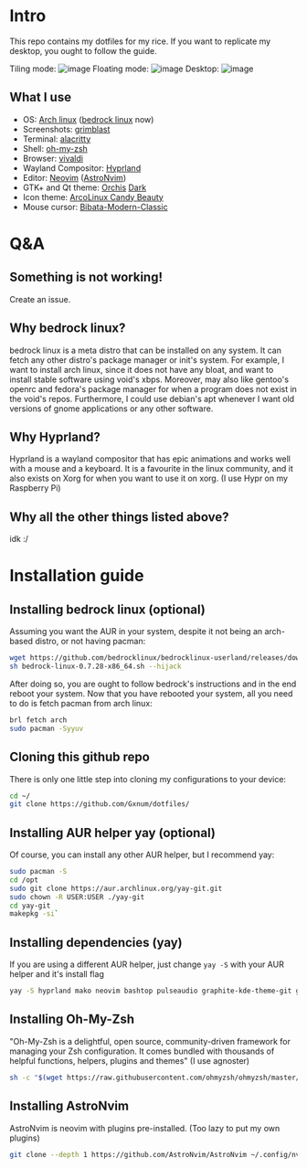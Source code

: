 # Intro
This repo contains my dotfiles for my rice. If you want to replicate my desktop, you ought to follow the guide.

Tiling mode:
![image](https://github.com/Gxnum/dotfiles/assets/65645307/8d90edcb-27a6-42b6-892b-6cd2c69e96b4)
Floating mode:
![image](https://github.com/Gxnum/dotfiles/assets/65645307/267408ba-3389-4372-aea7-d51b9a151c5c)
Desktop:
![image](https://github.com/Gxnum/dotfiles/assets/65645307/e39d3d98-9d28-4486-b31e-f46834e200ac)

## What I use
- OS: [Arch linux](https://archlinux.org) ([bedrock linux](https://bedrocklinux.org/) now)
- Screenshots: [grimblast](https://github.com/hyprwm/contrib#grimblast)
- Terminal: [alacritty](https://alacritty.org/)
- Shell: [oh-my-zsh](https://ohmyz.sh/)
- Browser: [vivaldi](https://vivaldi.com)
- Wayland Compositor: [Hyprland](https://hyprland.org/)
- Editor: [Neovim](https://neovim.io/) ([AstroNvim](https://astronvim.com/))
- GTK+ and Qt theme: [Orchis](https://github.com/vinceliuice/Orchis-theme) [Dark](https://github.com/vinceliuice/Orchis-kde)
- Icon theme: [ArcoLinux Candy Beauty](https://github.com/arcolinux/arcolinux-candy-beauty)
- Mouse cursor: [Bibata-Modern-Classic](https://www.gnome-look.org/p/1914825/)

# Q&A
## Something is not working!
Create an issue.

## Why bedrock linux?
bedrock linux is a meta distro that can be installed on any system. It can fetch any other distro's package manager or init's system. For example, I want to install arch linux, since it does not have any bloat, and want to install stable software using void's xbps. Moreover, may also like gentoo's openrc and fedora's package manager for when a program does not exist in the void's repos. Furthermore, I could use debian's apt whenever I want old versions of gnome applications or any other software.

## Why Hyprland?
Hyprland is a wayland compositor that has epic animations and works well with a mouse and a keyboard. It is a favourite in the linux community, and it also exists on Xorg for when you want to use it on xorg. (I use Hypr on my Raspberry Pi)

## Why all the other things listed above?
idk :/

# Installation guide
## Installing bedrock linux (optional)
Assuming you want the AUR in your system, despite it not being an arch-based distro, or not having pacman:
```bash
wget https://github.com/bedrocklinux/bedrocklinux-userland/releases/download/0.7.28/bedrock-linux-0.7.28-x86_64.sh
sh bedrock-linux-0.7.28-x86_64.sh --hijack
```
After doing so, you are ought to follow bedrock's instructions and in the end reboot your system.
Now that you have rebooted your system, all you need to do is fetch pacman from arch linux:
```bash
brl fetch arch
sudo pacman -Syyuv
```
## Cloning this github repo
There is only one little step into cloning my configurations to your device:
```bash
cd ~/
git clone https://github.com/Gxnum/dotfiles/

```
## Installing AUR helper yay (optional)
Of course, you can install any other AUR helper, but I recommend yay:
```bash
sudo pacman -S
cd /opt
sudo git clone https://aur.archlinux.org/yay-git.git
sudo chown -R USER:USER ./yay-git
cd yay-git
makepkg -si`
```
## Installing dependencies (yay)
If you are using a different AUR helper, just change `yay -S` with your AUR helper and it's install flag
```bash
yay -S hyprland mako neovim bashtop pulseaudio graphite-kde-theme-git graphite-gtk-theme arcolinux-candy-beauty-git bibata-cursor-theme-bin tff-jetbrains-mono-nerd neofetch waybar pavucontrol fzf mpv libqalculate microsoft-edge-stable-bin alacritty grimblast-git grim swaybg swayidle ly zsh dolphin pamixer ttf-ms-fonts ttf-apple-fonts kvantum lxappearance
```
## Installing Oh-My-Zsh
"Oh-My-Zsh is a delightful, open source, community-driven framework for managing your Zsh configuration. It comes bundled with thousands of helpful functions, helpers, plugins and themes" (I use agnoster)
```bash
sh -c "$(wget https://raw.githubusercontent.com/ohmyzsh/ohmyzsh/master/tools/install.sh -O -)"
```
## Installing AstroNvim
AstroNvim is neovim with plugins pre-installed. (Too lazy to put my own plugins)
```bash
git clone --depth 1 https://github.com/AstroNvim/AstroNvim ~/.config/nvim
```
